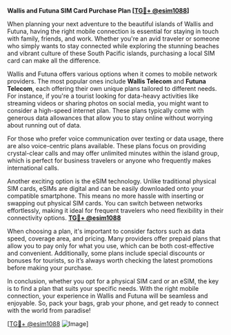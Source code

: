 **Wallis and Futuna SIM Card Purchase Plan [[TG💪+ @esim1088](https://t.me/s/esim1088)]**

When planning your next adventure to the beautiful islands of Wallis and Futuna, having the right mobile connection is essential for staying in touch with family, friends, and work. Whether you're an avid traveler or someone who simply wants to stay connected while exploring the stunning beaches and vibrant culture of these South Pacific islands, purchasing a local SIM card can make all the difference.

Wallis and Futuna offers various options when it comes to mobile network providers. The most popular ones include **Wallis Telecom** and **Futuna Telecom**, each offering their own unique plans tailored to different needs. For instance, if you're a tourist looking for data-heavy activities like streaming videos or sharing photos on social media, you might want to consider a high-speed internet plan. These plans typically come with generous data allowances that allow you to stay online without worrying about running out of data.

For those who prefer voice communication over texting or data usage, there are also voice-centric plans available. These plans focus on providing crystal-clear calls and may offer unlimited minutes within the island group, which is perfect for business travelers or anyone who frequently makes international calls.

Another exciting option is the eSIM technology. Unlike traditional physical SIM cards, eSIMs are digital and can be easily downloaded onto your compatible smartphone. This means no more hassle with inserting or swapping out physical SIM cards. You can switch between networks effortlessly, making it ideal for frequent travelers who need flexibility in their connectivity options. **[TG💪+ @esim1088](https://t.me/s/esim1088)**

When choosing a plan, it's important to consider factors such as data speed, coverage area, and pricing. Many providers offer prepaid plans that allow you to pay only for what you use, which can be both cost-effective and convenient. Additionally, some plans include special discounts or bonuses for tourists, so it’s always worth checking the latest promotions before making your purchase.

In conclusion, whether you opt for a physical SIM card or an eSIM, the key is to find a plan that suits your specific needs. With the right mobile connection, your experience in Wallis and Futuna will be seamless and enjoyable. So, pack your bags, grab your phone, and get ready to connect with the world from paradise!

[[TG💪+ @esim1088](https://t.me/s/esim1088) ![Image](https://i.postimg.cc/Y0z9fWf4/image.png)]